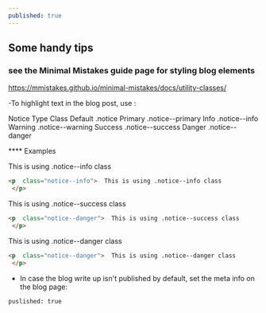 ```yaml
---
published: true
---
```

## Some handy tips

### see the Minimal Mistakes guide page for styling blog elements
https://mmistakes.github.io/minimal-mistakes/docs/utility-classes/

-To highlight text in the blog post, use :

Notice Type	Class
Default	.notice
Primary	.notice--primary
Info	.notice--info
Warning	.notice--warning
Success	.notice--success
Danger	.notice--danger

**** Examples
<p  class="notice--info">  
This is using .notice--info class
 </p>
 
```html
<p  class="notice--info">  This is using .notice--info class
 </p>
```

<p  class="notice--success">  
This is using .notice--success class
 </p>
 
```html
<p  class="notice--danger">  This is using .notice--success class
 </p>
```

<p  class="notice--danger">  
This is using .notice--danger class
 </p>
 
```html
<p  class="notice--danger">  This is using .notice--danger class
 </p>

```

- In case the blog write up isn't published by default, set the meta info on the blog page:

```
puslished: true
```

